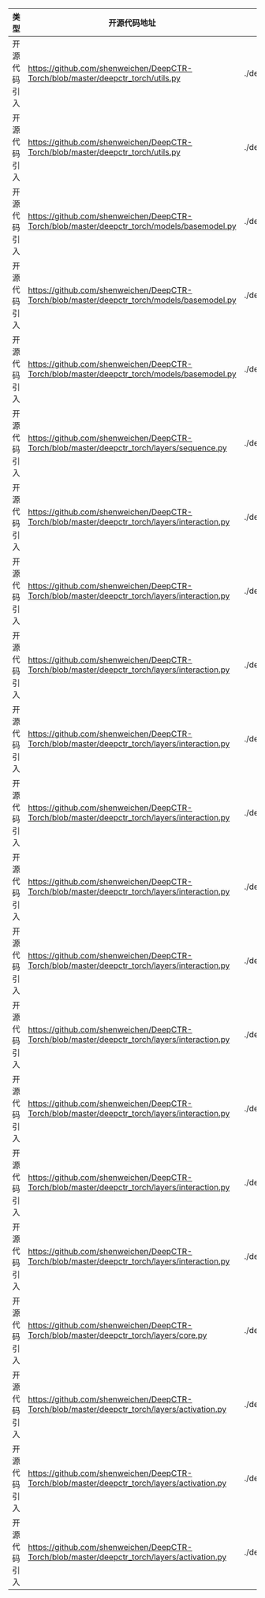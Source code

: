 | 类型         | 开源代码地址                                                                    | 文件名                   | 公网IP地址/公网URL地址/域名/邮箱地址              | 用途说明                         |
| ------------ | ------------------------------------------------------------------------------- | ------------------------ | ------------------------------------------------- | -------------------------------- |
| 开源代码引入 | https://github.com/shenweichen/DeepCTR-Torch/blob/master/deepctr_torch/utils.py | ./deepctr_torch/utils.py | https://pypi.python.org/pypi/deepctr-torch/json | 使用json获取pypi上的包的版本     |
| 开源代码引入 | https://github.com/shenweichen/DeepCTR-Torch/blob/master/deepctr_torch/utils.py | ./deepctr_torch/utils.py | https://github.com/shenweichen/DeepCTR-Torch/releases/tag | 使用json获取github上的代码包的版本     |
| 开源代码引入 | https://github.com/shenweichen/DeepCTR-Torch/blob/master/deepctr_torch/models/basemodel.py | ./deepctr_torch/models/basemodel.py | https://tensorflow.google.cn/api_docs/python/tf/keras/callbacks | tensorflow/keras源码公网来源说明  |
| 开源代码引入 | https://github.com/shenweichen/DeepCTR-Torch/blob/master/deepctr_torch/models/basemodel.py | ./deepctr_torch/models/basemodel.py | https://pytorch.org/docs/stable/optim.html | pytorch.org源码公网来源说明  |
| 开源代码引入 | https://github.com/shenweichen/DeepCTR-Torch/blob/master/deepctr_torch/models/basemodel.py | ./deepctr_torch/models/basemodel.py | https://pytorch.org/docs/stable/nn.functional.html#loss-functions | pytorch.org源码公网来源说明  |
| 开源代码引入 | https://github.com/shenweichen/DeepCTR-Torch/blob/master/deepctr_torch/layers/sequence.py | ./deepctr_torch/layers/sequence.py | https://arxiv.org/pdf/1706.06978.pdf | 参考论文地址公网来源说明  |
| 开源代码引入 | https://github.com/shenweichen/DeepCTR-Torch/blob/master/deepctr_torch/layers/interaction.py | ./deepctr_torch/layers/interaction.py | https://www.csie.ntu.edu.tw/~b97053/paper/Rendle2010FM.pdf | 参考论文地址公网来源说明  |
| 开源代码引入 | https://github.com/shenweichen/DeepCTR-Torch/blob/master/deepctr_torch/layers/interaction.py | ./deepctr_torch/layers/interaction.py | http://arxiv.org/abs/1708.05027 | 参考论文地址公网来源说明  |
| 开源代码引入 | https://github.com/shenweichen/DeepCTR-Torch/blob/master/deepctr_torch/layers/interaction.py | ./deepctr_torch/layers/interaction.py | https://arxiv.org/pdf/1905.09433.pdf | 参考论文地址公网来源说明  |
| 开源代码引入 | https://github.com/shenweichen/DeepCTR-Torch/blob/master/deepctr_torch/layers/interaction.py | ./deepctr_torch/layers/interaction.py | https://arxiv.org/pdf/1803.05170.pdf | 参考论文地址公网来源说明  |
| 开源代码引入 | https://github.com/shenweichen/DeepCTR-Torch/blob/master/deepctr_torch/layers/interaction.py | ./deepctr_torch/layers/interaction.py | https://arxiv.org/pdf/1708.04617.pdf | 参考论文地址公网来源说明  |
| 开源代码引入 | https://github.com/shenweichen/DeepCTR-Torch/blob/master/deepctr_torch/layers/interaction.py | ./deepctr_torch/layers/interaction.py | https://arxiv.org/abs/1810.11921 | 参考论文地址公网来源说明  |
| 开源代码引入 | https://github.com/shenweichen/DeepCTR-Torch/blob/master/deepctr_torch/layers/interaction.py | ./deepctr_torch/layers/interaction.py | https://arxiv.org/abs/1708.05123 | 参考论文地址公网来源说明  |
| 开源代码引入 | https://github.com/shenweichen/DeepCTR-Torch/blob/master/deepctr_torch/layers/interaction.py | ./deepctr_torch/layers/interaction.py | https://arxiv.org/abs/2008.13535 | 参考论文地址公网来源说明  |
| 开源代码引入 | https://github.com/shenweichen/DeepCTR-Torch/blob/master/deepctr_torch/layers/interaction.py | ./deepctr_torch/layers/interaction.py | https://arxiv.org/pdf/1611.00144.pdf | 参考论文地址公网来源说明  |
| 开源代码引入 | https://github.com/shenweichen/DeepCTR-Torch/blob/master/deepctr_torch/layers/interaction.py | ./deepctr_torch/layers/interaction.py | https://github.com/Atomu2014/product-nets | Atomu2014/product-nets公网来源说明  |
| 开源代码引入 | https://github.com/shenweichen/DeepCTR-Torch/blob/master/deepctr_torch/layers/interaction.py | ./deepctr_torch/layers/interaction.py | http://ir.ia.ac.cn/bitstream/173211/12337/1/A%20Convolutional%20Click%20Prediction%20Model.pdf | 参考论文地址公网来源说明  |
| 开源代码引入 | https://github.com/shenweichen/DeepCTR-Torch/blob/master/deepctr_torch/layers/core.py | ./deepctr_torch/layers/core.py | https://arxiv.org/pdf/1706.06978.pdf | 参考论文地址公网来源说明  |
| 开源代码引入 | https://github.com/shenweichen/DeepCTR-Torch/blob/master/deepctr_torch/layers/activation.py | ./deepctr_torch/layers/activation.py | https://arxiv.org/pdf/1706.06978.pdf | 参考论文地址公网来源说明  |
| 开源代码引入 | https://github.com/shenweichen/DeepCTR-Torch/blob/master/deepctr_torch/layers/activation.py | ./deepctr_torch/layers/activation.py | https://github.com/zhougr1993/DeepInterestNetwork | DeepInterestNetwork源码公网来源说明  |
| 开源代码引入 | https://github.com/shenweichen/DeepCTR-Torch/blob/master/deepctr_torch/layers/activation.py | ./deepctr_torch/layers/activation.py |  https://github.com/fanoping/DIN-pytorch | DIN-pytorch源码公网来源说明  |